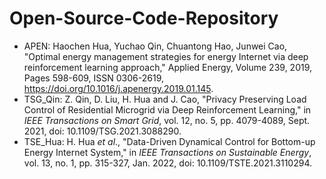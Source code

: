# Open-Source-Code-Repository

* APEN: Haochen Hua, Yuchao Qin, Chuantong Hao, Junwei Cao, "Optimal energy management strategies for energy Internet via deep reinforcement learning approach," Applied Energy, Volume 239, 2019, Pages 598-609, ISSN 0306-2619,
  https://doi.org/10.1016/j.apenergy.2019.01.145.
* TSG_Qin: Z. Qin, D. Liu, H. Hua and J. Cao, "Privacy Preserving Load Control of Residential Microgrid via Deep Reinforcement Learning," in *IEEE Transactions on Smart Grid*, vol. 12, no. 5, pp. 4079-4089, Sept. 2021, doi: 10.1109/TSG.2021.3088290. 
* TSE_Hua: H. Hua *et al*., "Data-Driven Dynamical Control for Bottom-up Energy Internet System," in *IEEE Transactions on Sustainable Energy*, vol. 13, no. 1, pp. 315-327, Jan. 2022, doi: 10.1109/TSTE.2021.3110294.


